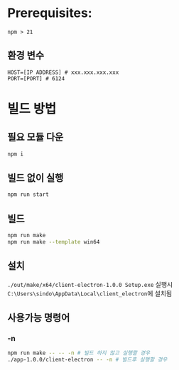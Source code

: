 # Prerequisites:
```
npm > 21
```
## 환경 변수
```
HOST=[IP ADDRESS] # xxx.xxx.xxx.xxx
PORT=[PORT] # 6124
```

# 빌드 방법
## 필요 모듈 다운
```bash
npm i
```

## 빌드 없이 실행
```bash
npm run start
```

## 빌드
```bash
npm run make 
npm run make --template win64
```


## 설치

`./out/make/x64/client-electron-1.0.0 Setup.exe` 실행시
`C:\Users\sindo\AppData\Local\client_electron`에 설치됨

## 사용가능 명령어

### -n

```bash
npm run make -- -- -n # 빌드 하지 않고 실행할 경우
./app-1.0.0/client-electron -- -n # 빌드후 실행할 경우
```

